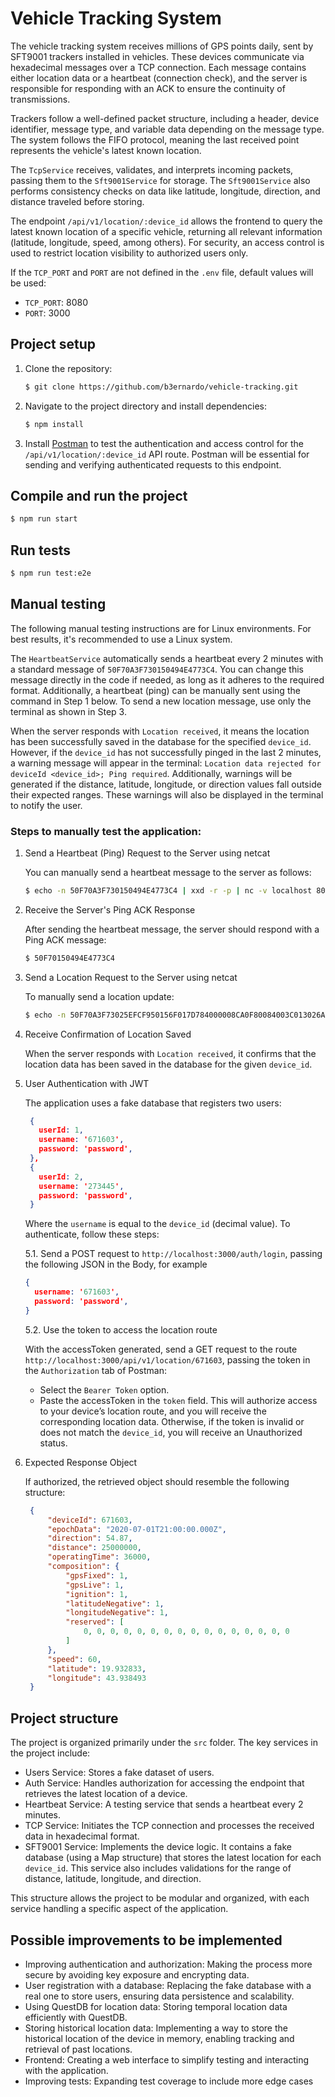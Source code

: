 # Vehicle Tracking System

The vehicle tracking system receives millions of GPS points daily, sent by SFT9001 trackers installed in vehicles. These devices communicate via hexadecimal messages over a TCP connection. Each message contains either location data or a heartbeat (connection check), and the server is responsible for responding with an ACK to ensure the continuity of transmissions.

Trackers follow a well-defined packet structure, including a header, device identifier, message type, and variable data depending on the message type. The system follows the FIFO protocol, meaning the last received point represents the vehicle's latest known location.

The `TcpService` receives, validates, and interprets incoming packets, passing them to the `Sft9001Service` for storage. The `Sft9001Service` also performs consistency checks on data like latitude, longitude, direction, and distance traveled before storing.

The endpoint `/api/v1/location/:device_id` allows the frontend to query the latest known location of a specific vehicle, returning all relevant information (latitude, longitude, speed, among others). For security, an access control is used to restrict location visibility to authorized users only.

If the `TCP_PORT` and `PORT` are not defined in the `.env` file, default values will be used:
- `TCP_PORT`: 8080
- `PORT`: 3000

## Project setup

1. Clone the repository:

    ```bash
    $ git clone https://github.com/b3ernardo/vehicle-tracking.git
    ```

2. Navigate to the project directory and install dependencies:

    ```bash
    $ npm install
    ```

3. Install [Postman](https://www.postman.com/downloads/) to test the authentication and access control for the `/api/v1/location/:device_id` API route. Postman will be essential for sending and verifying authenticated requests to this endpoint.


## Compile and run the project

```bash
$ npm run start
````

## Run tests

```bash
$ npm run test:e2e
```

## Manual testing

The following manual testing instructions are for Linux environments. For best results, it's recommended to use a Linux system.

The `HeartbeatService` automatically sends a heartbeat every 2 minutes with a standard message of `50F70A3F730150494E4773C4`. You can change this message directly in the code if needed, as long as it adheres to the required format. Additionally, a heartbeat (ping) can be manually sent using the command in Step 1 below. To send a new location message, use only the terminal as shown in Step 3.

When the server responds with `Location received`, it means the location has been successfully saved in the database for the specified `device_id`. However, if the `device_id` has not successfully pinged in the last 2 minutes, a warning message will appear in the terminal: `Location data rejected for deviceId <device_id>; Ping required`. Additionally, warnings will be generated if the distance, latitude, longitude, or direction values fall outside their expected ranges. These warnings will also be displayed in the terminal to notify the user.

### Steps to manually test the application:

1. Send a Heartbeat (Ping) Request to the Server using netcat

   You can manually send a heartbeat message to the server as follows:
   
   ```bash
   $ echo -n 50F70A3F730150494E4773C4 | xxd -r -p | nc -v localhost 8080
   ````
   
2. Receive the Server's Ping ACK Response

   After sending the heartbeat message, the server should respond with a Ping ACK message:
   
   ```bash
   $ 50F70150494E4773C4
   ````

3. Send a Location Request to the Server using netcat

   To manually send a location update:
   
   ```bash
   $ echo -n 50F70A3F73025EFCF950156F017D784000008CA0F80084003C013026A1029E72BD73C4 | xxd -r -p | nc -v localhost 8080
   ````

4. Receive Confirmation of Location Saved
   
   When the server responds with `Location received`, it confirms that the location data has been saved in the database for the given `device_id`.

5. User Authentication with JWT

   The application uses a fake database that registers two users:
   
   ```json
    {
      userId: 1,
      username: '671603',
      password: 'password',
    },
    {
      userId: 2,
      username: '273445',
      password: 'password',
    }
   ````
   Where the `username` is equal to the `device_id` (decimal value). To authenticate, follow these steps:

   5.1. Send a POST request to `http://localhost:3000/auth/login`, passing the following JSON in the Body, for example
   
      ```json
      {
        username: '671603',
        password: 'password',
      }
     ````

   5.2. Use the token to access the location route
   
   With the accessToken generated, send a GET request to the route `http://localhost:3000/api/v1/location/671603`, passing the token in the `Authorization` tab of Postman:
   - Select the `Bearer Token` option.
   - Paste the accessToken in the `token` field.
   This will authorize access to your device’s location route, and you will receive the corresponding location data.
   Otherwise, if the token is invalid or does not match the `device_id`, you will receive an Unauthorized status.

6. Expected Response Object

   If authorized, the retrieved object should resemble the following structure:

   ```json
    {
        "deviceId": 671603,
        "epochData": "2020-07-01T21:00:00.000Z",
        "direction": 54.87,
        "distance": 25000000,
        "operatingTime": 36000,
        "composition": {
            "gpsFixed": 1,
            "gpsLive": 1,
            "ignition": 1,
            "latitudeNegative": 1,
            "longitudeNegative": 1,
            "reserved": [
                0, 0, 0, 0, 0, 0, 0, 0, 0, 0, 0, 0, 0, 0, 0, 0
            ]
        },
        "speed": 60,
        "latitude": 19.932833,
        "longitude": 43.938493
    }
   ````
   
## Project structure

The project is organized primarily under the `src` folder. The key services in the project include:

- Users Service: Stores a fake dataset of users.
- Auth Service: Handles authorization for accessing the endpoint that retrieves the latest location of a device.
- Heartbeat Service: A testing service that sends a heartbeat every 2 minutes.
- TCP Service: Initiates the TCP connection and processes the received data in hexadecimal format.
- SFT9001 Service: Implements the device logic. It contains a fake database (using a Map structure) that stores the latest location for each `device_id`. This service also includes validations for the range of distance, latitude, longitude, and direction.
  
This structure allows the project to be modular and organized, with each service handling a specific aspect of the application.

## Possible improvements to be implemented

- Improving authentication and authorization: Making the process more secure by avoiding key exposure and encrypting data.
- User registration with a database: Replacing the fake database with a real one to store users, ensuring data persistence and scalability.
- Using QuestDB for location data: Storing temporal location data efficiently with QuestDB.
- Storing historical location data: Implementing a way to store the historical location of the device in memory, enabling tracking and retrieval of past locations.
- Frontend: Creating a web interface to simplify testing and interacting with the application.
- Improving tests: Expanding test coverage to include more edge cases
